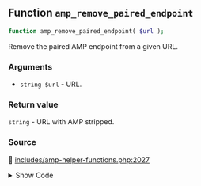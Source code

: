 ## Function `amp_remove_paired_endpoint`

```php
function amp_remove_paired_endpoint( $url );
```

Remove the paired AMP endpoint from a given URL.

### Arguments

* `string $url` - URL.

### Return value

`string` - URL with AMP stripped.

### Source

:link: [includes/amp-helper-functions.php:2027](/includes/amp-helper-functions.php#L2027-L2044)

<details>
<summary>Show Code</summary>

```php
function amp_remove_paired_endpoint( $url ) {
	$slug = amp_get_slug();

	// Strip endpoint, including /amp/, /amp/amp/, /amp/foo/.
	$url = preg_replace(
		sprintf(
			':(/%s(/[^/?#]+)?)+(?=/?(\?|#|$)):',
			preg_quote( $slug, ':' )
		),
		'',
		$url
	);

	// Strip query var, including ?amp, ?amp=1, etc.
	$url = remove_query_arg( $slug, $url );

	return $url;
}
```

</details>
